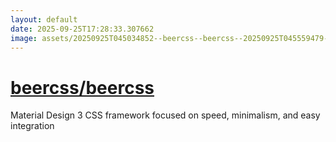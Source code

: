```yaml
---
layout: default
date: 2025-09-25T17:28:33.307662
image: assets/20250925T045034852--beercss--beercss--20250925T045559479--cropped.png
---
```


# [beercss/beercss](https://github.com/beercss/beercss)

Material Design 3 CSS framework focused on speed, minimalism, and easy integration
